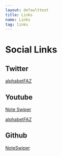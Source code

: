 ```yaml
---
layout: defaulttest
title: Links
name: Links
tag: links
---
```


# Social Links

## Twitter
[alphabetFAZ](https://twitter.com/alphabetFAZ)
## Youtube
[Note Swiper](https://www.youtube.com/@noteswiper)

[alphabetFAZ](https://www.youtube.com/@alphabetFAZ)
## Github
[NoteSwiper](https://github.com/NoteSwiper)
